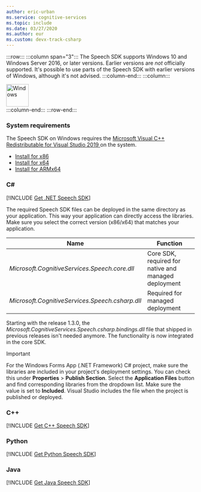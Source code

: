 ```yaml
---
author: eric-urban
ms.service: cognitive-services
ms.topic: include
ms.date: 03/27/2020
ms.author: eur
ms.custom: devx-track-csharp
---
```


:::row:::
    :::column span="3":::
        The Speech SDK supports Windows 10 and Windows Server 2016, or later versions. Earlier versions are *not* officially supported. It's possible to use parts of the Speech SDK with earlier versions of Windows, although it's not advised.
    :::column-end:::
    :::column:::
        <br>
        <div class="icon is-large">
            <img alt="Windows" src="/media/logos/logo_Windows.svg" width="60px">
        </div>
    :::column-end:::
:::row-end:::

### System requirements

The Speech SDK on Windows requires the <a href="https://support.microsoft.com/help/2977003/the-latest-supported-visual-c-downloads" target="_blank">Microsoft Visual C++ Redistributable for Visual Studio 2019 </a> on the system.

- <a href="https://aka.ms/vs/16/release/vc_redist.x86.exe" target="_blank">Install for x86 </a>
- <a href="https://aka.ms/vs/16/release/vc_redist.x64.exe" target="_blank">Install for x64 </a>
- <a href="https://aka.ms/vs/16/release/vc_redist.arm64.exe" target="_blank">Install for ARMx64 </a>

### C#

[!INCLUDE [Get .NET Speech SDK](get-speech-sdk-dotnet.md)]

The required Speech SDK files can be deployed in the same directory as your application. This way your application can directly access the libraries. Make sure you select the correct version (x86/x64) that matches your application.

| Name                                            | Function                                             |
|-------------------------------------------------|------------------------------------------------------|
| *Microsoft.CognitiveServices.Speech.core.dll*   | Core SDK, required for native and managed deployment |
| *Microsoft.CognitiveServices.Speech.csharp.dll* | Required for managed deployment                      |

Starting with the release 1.3.0, the *Microsoft.CognitiveServices.Speech.csharp.bindings.dll* file that shipped in previous releases isn't needed anymore. The functionality is now integrated in the core SDK.

> [!IMPORTANT]
> For the Windows Forms App (.NET Framework) C# project, make sure the libraries are included in your project's deployment settings. You can check this under **Properties** > **Publish Section**. Select the **Application Files** button and find corresponding libraries from the dropdown list. Make sure the value is set to **Included**. Visual Studio includes the file when the project is published or deployed.

### C++

[!INCLUDE [Get C++ Speech SDK](get-speech-sdk-cpp.md)]

### Python

[!INCLUDE [Get Python Speech SDK](get-speech-sdk-python.md)]

### Java

[!INCLUDE [Get Java Speech SDK](get-speech-sdk-java.md)]
